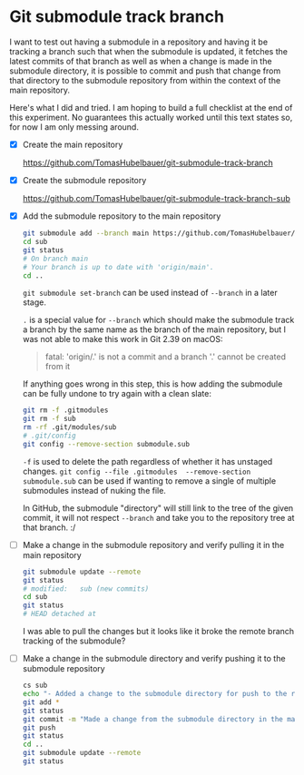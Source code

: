 # Git submodule track branch

I want to test out having a submodule in a repository and having it be tracking a
branch such that when the submodule is updated, it fetches the latest commits of
that branch as well as when a change is made in the submodule directory, it is
possible to commit and push that change from that directory to the submodule
repository from within the context of the main repository.

Here's what I did and tried.
I am hoping to build a full checklist at the end of this experiment.
No guarantees this actually worked until this text states so, for now I am only
messing around.

- [x] Create the main repository

  https://github.com/TomasHubelbauer/git-submodule-track-branch

- [x] Create the submodule repository

  https://github.com/TomasHubelbauer/git-submodule-track-branch-sub

- [x] Add the submodule repository to the main repository

  ```sh
  git submodule add --branch main https://github.com/TomasHubelbauer/git-submodule-track-branch-sub sub
  cd sub
  git status
  # On branch main
  # Your branch is up to date with 'origin/main'.
  cd ..
  ```

  `git submodule set-branch` can be used instead of `--branch` in a later stage.

  `.` is a special value for `--branch` which should make the submodule track a
  branch by the same name as the branch of the main repository, but I was not
  able to make this work in Git 2.39 on macOS:

  > fatal: 'origin/.' is not a commit and a branch '.' cannot be created from it

  If anything goes wrong in this step, this is how adding the submodule can be
  fully undone to try again with a clean slate:

  ```sh
  git rm -f .gitmodules
  git rm -f sub
  rm -rf .git/modules/sub
  # .git/config
  git config --remove-section submodule.sub
  ```

  `-f` is used to delete the path regardless of whether it has unstaged changes.
  `git config --file .gitmodules  --remove-section submodule.sub` can be used if
  wanting to remove a single of multiple submodules instead of nuking the file.

  In GitHub, the submodule "directory" will still link to the tree of the given
  commit, it will not respect `--branch` and take you to the repository tree at
  that branch. :/

- [ ] Make a change in the submodule repository and verify pulling it in the main repository

  ```sh
  git submodule update --remote
  git status
  # modified:   sub (new commits)
  cd sub
  git status
  # HEAD detached at
  ```

  I was able to pull the changes but it looks like it broke the remote branch
  tracking of the submodule?

- [ ] Make a change in the submodule directory and verify pushing it to the submodule repository

  ```sh
  cs sub
  echo "- Added a change to the submodule directory for push to the repository"
  git add *
  git status
  git commit -m "Made a change from the submodule directory in the main repository" -m "Not in the submodule repository!"
  git push
  git status
  cd ..
  git submodule update --remote
  git status
  ```
